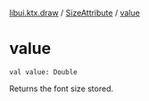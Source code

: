 [libui.ktx.draw](../index.md) / [SizeAttribute](index.md) / [value](./value.md)

# value

`val value: Double`

Returns the font size stored.


